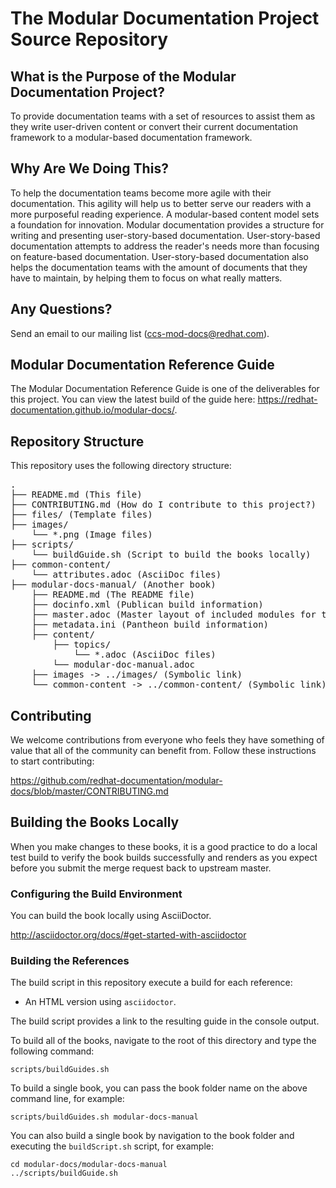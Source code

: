 # The Modular Documentation Project Source Repository

## What is the Purpose of the Modular Documentation Project?

To provide documentation teams with a set of resources to assist them as they write user-driven content or convert their current documentation framework to a modular-based documentation framework.

## Why Are We Doing This?

To help the documentation teams become more agile with their documentation.
This agility will help us to better serve our readers with a more purposeful reading experience.
A modular-based content model sets a foundation for innovation.
Modular documentation provides a structure for writing and presenting user-story-based documentation.
User-story-based documentation attempts to address the reader's needs more than focusing on feature-based documentation.
User-story-based documentation also helps the documentation teams with the amount of documents that they have to maintain, by helping them to focus on what really matters.

## Any Questions?

Send an email to our mailing list (ccs-mod-docs@redhat.com).

## Modular Documentation Reference Guide

The Modular Documentation Reference Guide is one of the deliverables for this project.
You can view the latest build of the guide here: https://redhat-documentation.github.io/modular-docs/.

## Repository Structure

This repository uses the following directory structure:

<pre>
.
├── README.md (This file)
├── CONTRIBUTING.md (How do I contribute to this project?)
├── files/ (Template files)
├── images/
    └── *.png (Image files)
├── scripts/
    └── buildGuide.sh (Script to build the books locally)
├── common-content/
    └── attributes.adoc (AsciiDoc files)
├── modular-docs-manual/ (Another book)
    ├── README.md (The README file)
    ├── docinfo.xml (Publican build information)
    ├── master.adoc (Master layout of included modules for the book)
    ├── metadata.ini (Pantheon build information)
    ├── content/
        ├── topics/
            └── *.adoc (AsciiDoc files)
        └── modular-doc-manual.adoc
    ├── images -> ../images/ (Symbolic link)
    └── common-content -> ../common-content/ (Symbolic link)
</pre>

## Contributing

We welcome contributions from everyone who feels they have something of value that all of the community can benefit from. Follow these instructions to start contributing:

https://github.com/redhat-documentation/modular-docs/blob/master/CONTRIBUTING.md

## Building the Books Locally

When you make changes to these books, it is a good practice to do a local test build to verify the book builds successfully and renders as you expect before you submit the merge request back to upstream master.

### Configuring the Build Environment

You can build the book locally using AsciiDoctor.

http://asciidoctor.org/docs/#get-started-with-asciidoctor

### Building the References

The build script in this repository execute a build for each reference:

* An HTML version using `asciidoctor`.

The build script provides a link to the resulting guide in the console output.

To build all of the books, navigate to the root of this directory and type the following command:

    scripts/buildGuides.sh

To build a single book, you can pass the book folder name on the above command line, for example:

    scripts/buildGuides.sh modular-docs-manual

You can also build a single book by navigation to the book folder and executing the `buildScript.sh` script, for example:

    cd modular-docs/modular-docs-manual
    ../scripts/buildGuide.sh
